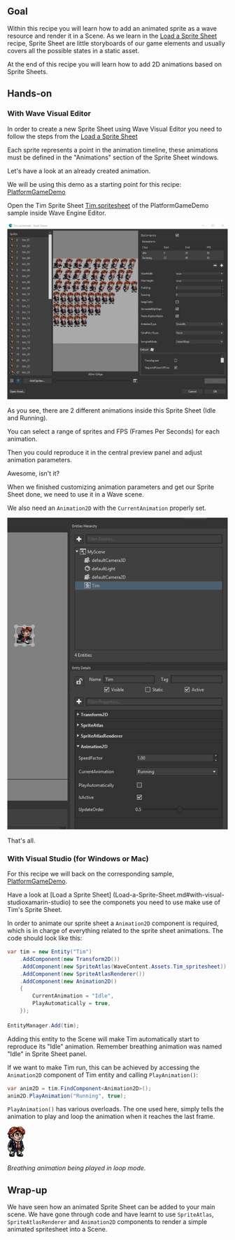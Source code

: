 ## Goal 

Within this recipe you will learn how to add an animated sprite as a wave resource and render it in a Scene.
As we learn in the [Load a Sprite Sheet](Load-a-Sprite-Sheet.md) recipe, Sprite Sheet are little storyboards of our game elements and usually covers all the possible states in a static asset.

At the end of this recipe you will learn how to add 2D animations based on Sprite Sheets.

## Hands-on 

### With Wave Visual Editor 

In order to create a new Sprite Sheet using Wave Visual Editor you need to follow the steps from the [Load a Sprite Sheet](Load-a-Sprite-Sheet.md#with-wave-visual-editor)

Each sprite represents a point in the animation timeline, these animations must be defined in the "Animations" section of the Sprite Sheet windows.

Let's have a look at an already created animation.

We will be using this demo as a starting point for this recipe: [PlatformGameDemo](https://github.com/WaveEngine/Samples/tree/master/Graphics2D/PlatformGameDemo) 

Open the Tim Sprite Sheet [Tim.spritesheet](https://github.com/WaveEngine/Samples/tree/master/Graphics2D/PlatformGameDemo/Content/Assets/Tim.spritesheet) of the PlatformGameDemo sample inside Wave Engine Editor.

![](images/AnimatedSpriteSheet/timSpriteSheet.PNG)

As you see, there are 2 different animations inside this Sprite Sheet (Idle and Running).

You can select a range of sprites and FPS (Frames Per Seconds) for each animation.

Then you could reproduce it in the central preview panel and adjust animation parameters.

Awesome, isn't it? 

When we finished customizing animation parameters and get our Sprite Sheet done, we need to use it in a Wave scene.

We also need an `Animation2D` with the `CurrentAnimation` properly set.

![](images/AnimatedSpriteSheet/editorTimEntity.PNG)

That's all.
 
### With Visual Studio (for Windows or Mac)
 
 
For this recipe we will back on the corresponding sample, [PlatformGameDemo](https://github.com/WaveEngine/Samples/tree/master/Graphics2D/PlatformGameDemo).

Have a look at [Load a Sprite Sheet] (Load-a-Sprite-Sheet.md#with-visual-studioxamarin-studio) to see the componets you need to use make use of Tim's Sprite Sheet.

In order to animate our sprite sheet a `Animation2D` component is required, which is in charge of everything related to the sprite sheet animations. 
The code should look like this:

```c#
var tim = new Entity("Tim")
    .AddComponent(new Transform2D())
    .AddComponent(new SpriteAtlas(WaveContent.Assets.Tim_spritesheet))
    .AddComponent(new SpriteAtlasRenderer())
    .AddComponent(new Animation2D()
    {
        CurrentAnimation = "Idle",
        PlayAutomatically = true,
    });

EntityManager.Add(tim);
```

Adding this entity to the Scene will make Tim automatically start to reproduce its "Idle" animation. Remember breathing animation was named "Idle" in Sprite Sheet panel.

If we want to make Tim run, this can be achieved by accessing the `Animation2D` component of Tim entity and calling `PlayAnimation()`:

```c#
var anim2D = tim.FindComponent<Animation2D>();
anim2D.PlayAnimation("Running", true);
```

`PlayAnimation()` has various overloads. The one used here, simply tells the animation to play and loop the animation when it reaches the last frame.

![](images//AnimatedSpriteSheet/tim-idle-50-g.gif)
 
_Breathing animation being played in loop mode._
 
## Wrap-up

We have seen how an animated Sprite Sheet can be added to your main scene.
We have gone through code and have learnt to use `SpriteAtlas`, `SpriteAtlasRenderer` and `Animation2D` components to render a simple animated spritesheet into a Scene.
